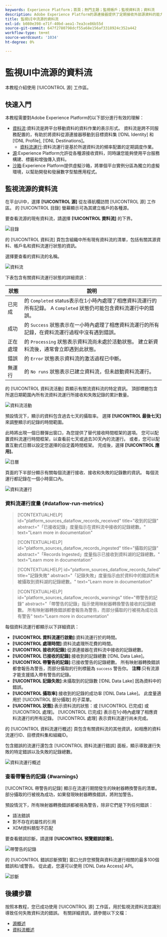 ```yaml
---
keywords: Experience Platform；首頁；熱門主題；監視帳戶；監視資料流；資料流
description: Adobe Experience Platform的源連接器提供了定期接收外部源資料的能力。 本教程提供了從源工作區監視流資料流的步驟。
title: 監視UI中流源的資料流
exl-id: b080e398-e71f-40bd-aea1-7ea3ce86b55d
source-git-commit: 647f2780798dcf55a68e156af3318924c352a442
workflow-type: tm+mt
source-wordcount: '1034'
ht-degree: 0%

---
```


# 監視UI中流源的資料流

本教程介紹使用 [!UICONTROL 源] 工作區。

## 快速入門

本教程需要對Adobe Experience Platform的以下部分進行有效的理解：

* [資料流](../../../dataflows/home.md):資料流是跨平台移動資料的資料作業的表示形式。 資料流是跨不同服務配置的，有助於將資料從源連接器移動到目標資料集 [!DNL Identity] 和 [!DNL Profile], [!DNL Destinations]。
   * [資料流運行](../../notifications.md):資料流運行是基於所選資料流的頻率配置的定期調度作業。
* [源](../../home.md):Experience Platform允許從各種源接收資料，同時讓您能夠使用平台服務構建、標籤和增強傳入資料。
* [沙箱](../../../sandboxes/home.md):Experience Platform提供虛擬沙箱，將單個平台實例分區為獨立的虛擬環境，以幫助開發和發展數字型驗應用程式。

## 監視流源的資料流

在平台UI中，選擇 **[!UICONTROL 源]** 從左導航欄訪問 [!UICONTROL 源] 工作區。 的 [!UICONTROL 目錄] 螢幕顯示可為其建立帳戶的各種源。

要查看流源的現有資料流，請選擇 **[!UICONTROL 資料流]** 的下界。

![目錄](../../images/tutorials/monitor-streaming/catalog.png)

的 [!UICONTROL 資料流] 頁包含組織中所有現有資料流的清單，包括有關其源資料、帳戶名和資料流運行狀態的資訊。

選擇要查看的資料流的名稱。

![資料流](../../images/tutorials/monitor-streaming/dataflows.png)

下表包含有關資料流運行狀態的詳細資訊：

| 狀態 | 說明 |
| ------ | ----------- |
| 已完成 | 的 `Completed` status表示在1小時內處理了相應資料流運行的所有記錄。 A `Completed` 狀態仍可能包含資料流運行中的錯誤。 |
| 成功 | 的 `Success` 狀態表示在一小時內處理了相應資料流運行的所有記錄，在資料流運行過程中沒有遇到錯誤。 |
| 正在處理 | 的 `Processing` 狀態表示資料流尚未處於活動狀態。 建立新資料流後，通常會立即遇到此狀態。 |
| 錯誤 | 的 `Error` 狀態表示資料流的激活過程已中斷。 |
| 無運行 | 的 `No runs` 狀態表示已建立資料流，但未啟動資料流運行。 |

的 [!UICONTROL 資料流活動] 頁顯示有關流資料流的特定資訊。 頂部標題包含所選日期範圍內所有流資料流運行所接收和失敗記錄的累計數量。

![資料流活動](../../images/tutorials/monitor-streaming/dataflow-activity.png)

預設情況下，顯示的資料包含過去七天的攝取率。 選擇 **[!UICONTROL 最後七天]** 來調整顯示的記錄的時間範圍。

此時將出現一個日曆彈出窗口，為您提供了替代接收時間框架的選項。 您可以配置資料流運行時間框架，以查看前七天或過去30天內的流運行。 或者，您可以配置互動式日曆以設定您選擇的自定義時間框架。 完成後，選擇 **[!UICONTROL 應用]**。

![日曆](../../images/tutorials/monitor-streaming/calendar.png)

頁面的下半部分顯示有關每個流運行接收、接收和失敗的記錄數的資訊。 每個流運行都記錄在一個小時窗口內。

![資料流運行](../../images/tutorials/monitor-streaming/dataflow-run.png)

### 資料流運行度量 {#dataflow-run-metrics}

>[!CONTEXTUALHELP]
>id="platform_sources_dataflow_records_received"
>title="收到的記錄"
>abstract="「已接收記錄」度量指示在資料流中接收的記錄總數。"
>text="Learn more in documentation"

>[!CONTEXTUALHELP]
>id="platform_sources_dataflow_records_ingested"
>title="攝取的記錄"
>abstract="「Records Ingested」度量指示已接收到資料湖的記錄總數。"
>text="Learn more in documentation"

>[!CONTEXTUALHELP]
>id="platform_sources_dataflow_records_failed"
>title="記錄失敗"
>abstract="「記錄失敗」度量指示由於資料中的錯誤而未被攝取到資料湖的記錄總數。"
>text="Learn more in documentation"

>[!CONTEXTUALHELP]
>id="platform_sources_dataflow_records_warnings"
>title="帶警告的記錄"
>abstract="「帶警告的記錄」指示使用映射器轉換警告接收的記錄總數。 所有映射器轉換錯誤都會報告為警告，而部分攝取的行被視為成功且有警告"
>text="Learn more in documentation"

每個資料流運行都顯示以下詳細資訊：

* **[!UICONTROL 資料流運行啟動]**:資料流運行於的時間。
* **[!UICONTROL 處理時間]**:資料流處理所花費的時間。
* **[!UICONTROL 接收的記錄]**:從源連接器在資料流中接收的記錄總數。
* **[!UICONTROL 已接收的記錄]**:接收到的記錄總數 [!DNL Data Lake]。
* **[!UICONTROL 帶警告的記錄]**:已接收警告的記錄總數。 所有映射器轉換錯誤都會報告為警告，而部分攝取的行則標籤為 `success` 警告你。 **注釋**:只有流源才能支援插入帶有警告的記錄。
* **[!UICONTROL 記錄失敗]**:未攝取到的記錄數 [!DNL Data Lake] 因為資料中的錯誤。
* **[!UICONTROL 攝取率]**:接收到的記錄的成功率 [!DNL Data Lake]。 此度量適用於 [!UICONTROL 部分攝取] 的子菜單。
* **[!UICONTROL 狀態]**:表示資料流的狀態：或 [!UICONTROL 已完成] 或 [!UICONTROL 處理]。 [!UICONTROL 已完成] 表示在1小時內處理了相應資料流運行的所有記錄。 [!UICONTROL 處理] 表示資料流運行尚未完成。

的 [!UICONTROL 資料流運行概述] 頁包含有關資料流的其他資訊，如相應的資料流運行ID、目標資料集和組織ID。

包含錯誤的流運行還包含 [!UICONTROL 資料流運行錯誤] 面板，顯示導致運行失敗的特定錯誤以及失敗的記錄總數。

![資料流運行概述](../../images/tutorials/monitor-streaming/dataflow-run-overview.png)

### 查看帶警告的記錄 {#warnings}

[!UICONTROL 帶警告的記錄] 顯示在流運行期間發生的映射器轉換警告的清單。 部分攝取的行被視為成功，如果發現映射器轉換錯誤，將附加警告。

預設情況下，所有映射器轉換錯誤都被視為警告，除非它們是下列任何錯誤：

* 語法錯誤
* 對不存在的屬性的引用
* XDM資料類型不匹配

要查看錯誤診斷，請選擇 **[!UICONTROL 預覽錯誤診斷]**。

![帶警告的記錄](../../images/tutorials/monitor-streaming/records-with-warnings.png)

的 [!UICONTROL 錯誤診斷預覽] 窗口允許您預覽與資料流運行相關的最多100個錯誤和/或警告。 從此處，您還可以使用 [!DNL Data Access] API。

![診斷](../../images/tutorials/monitor-streaming/diagnostics.png)

## 後續步驟

按照本教程，您已成功使用 [!UICONTROL 源] 工作區，用於監視流資料流並識別導致任何失敗資料流的錯誤。 有關詳細資訊，請參閱以下文檔：

* [源概述](../../home.md)
* [資料流概述](../../../dataflows/home.md)
